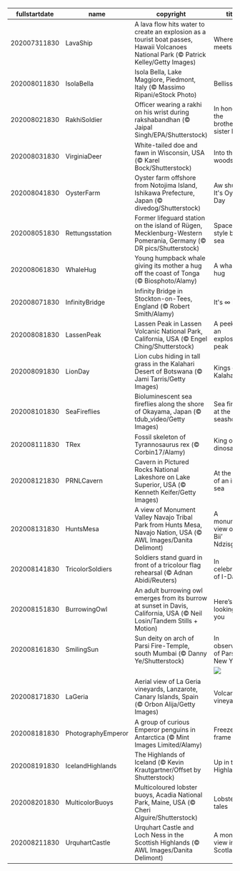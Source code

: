 |fullstartdate|name|copyright|title|image|
|--|--|--|--|--|
202007311830|LavaShip|A lava flow hits water to create an explosion as a tourist boat passes, Hawaii Volcanoes National Park (© Patrick Kelley/Getty Images)|Where fire meets water|![](/en-IN/2020/08/202007311830LavaShip.jpg)|
202008011830|IsolaBella|Isola Bella, Lake Maggiore, Piedmont, Italy (© Massimo Ripani/eStock Photo)|Bellissima!|![](/en-IN/2020/08/202008011830IsolaBella.jpg)|
202008021830|RakhiSoldier|Officer wearing a rakhi on his wrist during rakshabandhan (© Jaipal Singh/EPA/Shutterstock)|In honour of the brother-sister bond|![](/en-IN/2020/08/202008021830RakhiSoldier.jpg)|
202008031830|VirginiaDeer|White-tailed doe and fawn in Wisconsin, USA (© Karel Bock/Shutterstock)|Into the woods|![](/en-IN/2020/08/202008031830VirginiaDeer.jpg)|
202008041830|OysterFarm|Oyster farm offshore from Notojima Island, Ishikawa Prefecture, Japan (© divedog/Shutterstock)|Aw shucks, It's Oyster Day|![](/en-IN/2020/08/202008041830OysterFarm.jpg)|
202008051830|Rettungsstation|Former lifeguard station on the island of Rügen, Mecklenburg-Western Pomerania, Germany (© DR pics/Shutterstock)|Space-age style by the sea|![](/en-IN/2020/08/202008051830Rettungsstation.jpg)|
202008061830|WhaleHug|Young humpback whale giving its mother a hug off the coast of Tonga (© Biosphoto/Alamy)|A whale of a hug|![](/en-IN/2020/08/202008061830WhaleHug.jpg)|
202008071830|InfinityBridge|Infinity Bridge in Stockton-on-Tees, England (© Robert Smith/Alamy)|It's ∞ Day!|![](/en-IN/2020/08/202008071830InfinityBridge.jpg)|
202008081830|LassenPeak|Lassen Peak in Lassen Volcanic National Park, California, USA (© Engel Ching/Shutterstock)|A peek at an explosive peak|![](/en-IN/2020/08/202008081830LassenPeak.jpg)|
202008091830|LionDay|Lion cubs hiding in tall grass in the Kalahari Desert of Botswana (© Jami Tarris/Getty Images)|Kings of the Kalahari|![](/en-IN/2020/08/202008091830LionDay.jpg)|
202008101830|SeaFireflies|Bioluminescent sea fireflies along the shore of Okayama, Japan (© tdub_video/Getty Images)|Sea fireflies at the seashore|![](/en-IN/2020/08/202008101830SeaFireflies.jpg)|
202008111830|TRex|Fossil skeleton of Tyrannosaurus rex (© Corbin17/Alamy)|King of the dinosaurs|![](/en-IN/2020/08/202008111830TRex.jpg)|
202008121830|PRNLCavern|Cavern in Pictured Rocks National Lakeshore on Lake Superior, USA (© Kenneth Keifer/Getty Images)|At the shore of an inland sea|![](/en-IN/2020/08/202008121830PRNLCavern.jpg)|
202008131830|HuntsMesa|A view of Monument Valley Navajo Tribal Park from Hunts Mesa, Navajo Nation, USA (© AWL Images/Danita Delimont)|A monumental view of 'Tsé Biiʼ Ndzisgaii'|![](/en-IN/2020/08/202008131830HuntsMesa.jpg)|
202008141830|TricolorSoldiers|Soldiers stand guard in front of a tricolour flag rehearsal (© Adnan Abidi/Reuters)|In celebration of I-Day|![](/en-IN/2020/08/202008141830TricolorSoldiers.jpg)|
202008151830|BurrowingOwl|An adult burrowing owl emerges from its burrow at sunset in Davis, California, USA (© Neil Losin/Tandem Stills + Motion)|Here’s looking at you|![](/en-IN/2020/08/202008151830BurrowingOwl.jpg)|
202008161830|SmilingSun|Sun deity on arch of Parsi Fire-Temple, south Mumbai (© Danny Ye/Shutterstock)|In observance of Parsi New Year|![](/en-IN/2020/08/202008161830SmilingSun.jpg)|
||||![](/en-IN/2020/08/.jpg)|
202008171830|LaGeria|Aerial view of La Geria vineyards, Lanzarote, Canary Islands, Spain (© Orbon Alija/Getty Images)|Volcanic vineyards|![](/en-IN/2020/08/202008171830LaGeria.jpg)|
202008181830|PhotographyEmperor|A group of curious Emperor penguins in Antarctica (© Mint Images Limited/Alamy)|Freeze frame|![](/en-IN/2020/08/202008181830PhotographyEmperor.jpg)|
202008191830|IcelandHighlands|The Highlands of Iceland (© Kevin Krautgartner/Offset by Shutterstock)|Up in the Highlands|![](/en-IN/2020/08/202008191830IcelandHighlands.jpg)|
202008201830|MulticolorBuoys|Multicoloured lobster buoys, Acadia National Park, Maine, USA (© Cheri Alguire/Shutterstock)|Lobster tales|![](/en-IN/2020/08/202008201830MulticolorBuoys.jpg)|
202008211830|UrquhartCastle|Urquhart Castle and Loch Ness in the Scottish Highlands (© AWL Images/Danita Delimont)|A monster view in Scotland|![](/en-IN/2020/08/202008211830UrquhartCastle.jpg)|
